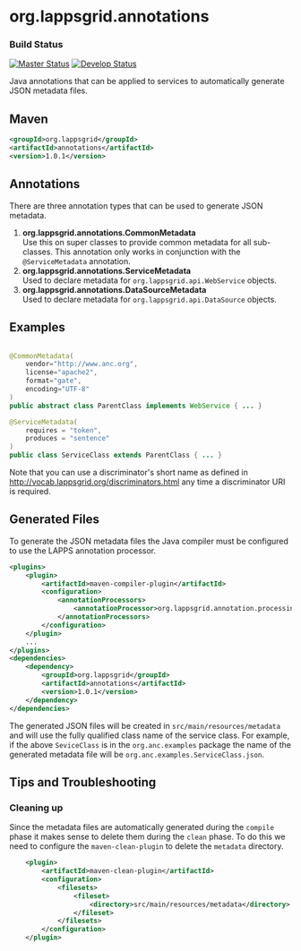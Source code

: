 org.lappsgrid.annotations
=========================

### Build Status

[![Master Status](http://grid.anc.org:9080/travis/svg/lapps/org.lappsgrid.annotations?branch=master)](https://travis-ci.org/lapps/org.lappsgrid.annotations)
[![Develop Status](http://grid.anc.org:9080/travis/svg/lapps/org.lappsgrid.annotations?branch=develop)](https://travis-ci.org/lapps/org.lappsgrid.annotations)


Java annotations that can be applied to services to automatically generate JSON metadata files.

## Maven

```xml
<groupId>org.lappsgrid</groupId>
<artifactId>annotations</artifactId>
<version>1.0.1</version>
```

## Annotations

There are three annotation types that can be used to generate JSON metadata.

1. **org.lappsgrid.annotations.CommonMetadata**<br/>
Use this on super classes to provide common metadata for all sub-classes. This annotation
only works in conjunction with the `@ServiceMetadata` annotation.
1. **org.lappsgrid.annotations.ServiceMetadata**<br/>
Used to declare metadata for `org.lappsgrid.api.WebService` objects.
1. **org.lappsgrid.annotations.DataSourceMetadata**<br/>
Used to declare metadata for `org.lappsgrid.api.DataSource` objects.

## Examples

```java

@CommonMetadata(
    vendor="http://www.anc.org",
    license="apache2",
    format="gate",
    encoding="UTF-8"
)
public abstract class ParentClass implements WebService { ... }

@ServiceMetadata(
    requires = "token",
    produces = "sentence"
)
public class ServiceClass extends ParentClass { ... }
```
Note that you can use a discriminator's short name as defined in
http://vocab.lappsgrid.org/discriminators.html any time a discriminator
URI is required.

## Generated Files

To generate the JSON metadata files the Java compiler must be configured to use the
LAPPS annotation processor.

```xml
<plugins>
    <plugin>
        <artifactId>maven-compiler-plugin</artifactId>
        <configuration>
            <annotationProcessors>
                <annotationProcessor>org.lappsgrid.annotation.processing.MetadataProcessor</annotationProcessor>
            </annotationProcessors>
        </configuration>
    </plugin>
    ...
</plugins>
<dependencies>
    <dependency>
        <groupId>org.lappsgrid</groupId>
        <artifactId>annotations</artifactId>
        <version>1.0.1</version>
    </dependency>
</dependencies>
```

The generated JSON files will be created in `src/main/resources/metadata` and will use
the fully qualified class name of the service class. For example, if the above `SeviceClass`
is in the `org.anc.examples` package the name of the generated metadata file will be
`org.anc.examples.ServiceClass.json`.

## Tips and Troubleshooting

### Cleaning up

Since the metadata files are automatically generated during the `compile`
 phase it makes sense to delete them during the `clean` phase. To do this 
 we need to configure the `maven-clean-plugin` to delete the `metadata`
 directory.
 
```xml
    <plugin>
        <artifactId>maven-clean-plugin</artifactId>
        <configuration>
            <filesets>
                <fileset>
                    <directory>src/main/resources/metadata</directory>
                </fileset>
            </filesets>
        </configuration>
    </plugin>
```
